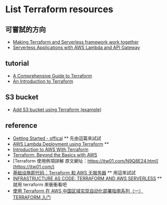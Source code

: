 # List Terraform resources


## 可嘗試的方向
  * [Making Terraform and Serverless framework work together](https://medium.com/dazn-tech/making-terraform-and-serverless-framework-work-together-3fd3d173f33f)
  * [Serverless Applications with AWS Lambda and API Gateway](https://learn.hashicorp.com/terraform/aws/lambda-api-gateway)

## tutorial
  * [A Comprehensive Guide to Terraform](https://blog.gruntwork.io/a-comprehensive-guide-to-terraform-b3d32832baca)
  * [An Introduction to Terraform](https://blog.gruntwork.io/an-introduction-to-terraform-f17df9c6d180)

## S3 bucket
  * [Add S3 bucket using Terraform (example)](http://notes.webutvikling.org/add-s3-bucket-using-terraform/)

## reference
  * [Getting Started - offical](https://www.terraform.io/intro/getting-started/install.html) ** 先由這篇來試試  
  * [AWS Lambda Deployment using Terraform](https://medium.com/build-acl/aws-lambda-deployment-with-terraform-24d36cc86533) **
  * [Introduction to AWS With Terraform](https://hackernoon.com/introduction-to-aws-with-terraform-7a8daf261dc0)
  * [Terraform: Beyond the Basics with AWS](https://aws.amazon.com/tw/blogs/apn/terraform-beyond-the-basics-with-aws/)
  * [Terraform 使用例項詳解 原文網址：https://itw01.com/N9Q8E24.html](https://itw01.com/)
  * [基础设施即代码：Terraform 和 AWS 无服务器](https://www.infoq.cn/article/tcco8x36rYXlWyzwm-03) ** 用這來試試
  * [INFRASTRUCTURE AS CODE: TERRAFORM AND AWS SERVERLESS](https://ordina-jworks.github.io/cloud/2019/01/14/Infrastructure-as-code-with-terraform-and-aws-serverless.html) ** 就用 terraform 來衝衝看吧  
  * [使用 Terraform 在 AWS 中国区域实现自动化部署指南系列（一） TERRAFORM 入门](https://aws.amazon.com/cn/blogs/china/aws-china-region-guide-series-terraform1/)


